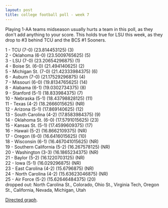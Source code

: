 ```yaml
---
layout: post
title: college football poll - week 7
---
```


Playing 1-AA teams midseason usually hurts a team in this poll, as they don't add anything to your score. This holds true for LSU this week, as they drop to \#3 behind TCU and the BCS \#1 Sooners.

<p/>
1 - TCU (7-0) (23.814453125) (3) <br/>
2 - Oklahoma (6-0) (23.5009765625) (5) <br/>
3 - LSU (7-0) (23.20654296875) (1) <br/>
4 - Boise St. (6-0) (21.494140625) (2) <br/>
5 - Michigan St. (7-0) (21.42333984375) (6) <br/>
6 - Auburn (7-0) (21.17529296875) (4) <br/>
7 - Missouri (6-0) (19.8134765625) (14) <br/>
8 - Alabama (6-1) (19.0302734375) (8) <br/>
9 - Stanford (5-1) (18.833984375) (7) <br/>
10 - Nebraska (5-1) (18.43798828125) (11) <br/>
11 - Texas (4-2) (18.2666015625) (NR) <br/>
12 - Arizona (5-1) (17.869140625) (12) <br/>
13 - South Carolina (4-2) (17.8583984375) (9) <br/>
14 - Oklahoma St. (6-0) (17.5791015625) (23) <br/>
15 - Kansas St. (5-1) (17.4599609375) (17) <br/>
16 - Hawaii (5-2) (16.8662109375) (NR) <br/>
17 - Oregon (6-0) (16.6416015625) (10) <br/>
18 - Wisconsin (6-1) (16.467041015625) (NR) <br/>
19 - Southern California (5-2) (16.267578125) (NR) <br/>
20 - Washington (3-3) (16.1865234375) (NR) <br/>
21 - Baylor (5-2) (16.1220703125) (NR) <br/>
22 - Iowa (5-1) (16.029296875) (NR) <br/>
23 - East Carolina (4-2) (15.6796875) (NR) <br/>
24 - North Carolina (4-2) (15.63623046875) (NR) <br/>
25 - Air Force (5-2) (15.62646484375) (20) <br/>
dropped out: North Carolina St., Colorado, Ohio St., Virginia Tech, Oregon St., California, Nevada, Michigan, Utah

<p/>
<a href="http://img225.imageshack.us/img225/7808/footballs.jpg">Directed graph</a>.
